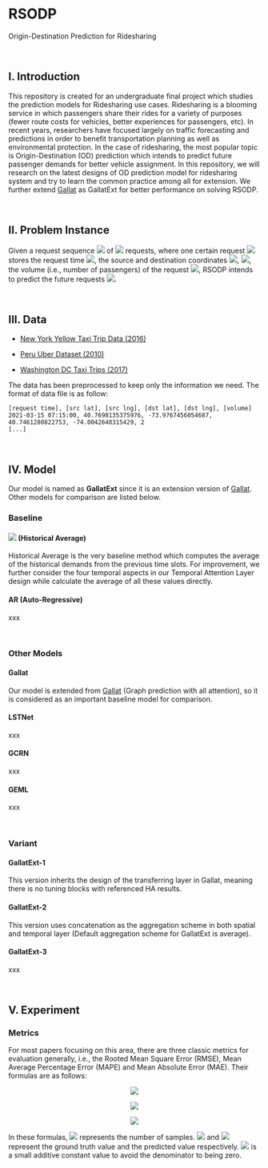 # RSODP
Origin-Destination Prediction for Ridesharing

<br>

## I. Introduction

This repository is created for an undergraduate final project which studies the prediction models for Ridesharing use cases. Ridesharing is a blooming service in which passengers share their rides for a variety of purposes (fewer route costs for vehicles, better experiences for passengers, etc). In recent years, researchers have focused largely on traffic forecasting and predictions in order to benefit transportation planning as well as environmental protection. In the case of ridesharing, the most popular topic is Origin-Destination (OD) prediction which intends to predict future passenger demands for better vehicle assignment. In this repository, we will research on the latest designs of OD prediction model for ridesharing system and try to learn the common practice among all for extension. We further extend [Gallat](https://arxiv.org/pdf/2101.00752.pdf) as GallatExt for better performance on solving RSODP.

<br>

## II. Problem Instance

Given a request sequence <img src="https://render.githubusercontent.com/render/math?math=R = [r_0, r_1, \dots, r_{n - 1}]"> of <img src="https://render.githubusercontent.com/render/math?math=n"> requests, where one certain request <img src="https://render.githubusercontent.com/render/math?math=r_i = (t_{r_i}, v_{s_i}, v_{d_i}, n_i)"> stores the request time <img src="https://render.githubusercontent.com/render/math?math=t_{r_i}">, the source and destination coordinates <img src="https://render.githubusercontent.com/render/math?math=v_{s_i} = (lat_{s_i}, lng_{s_i})">, <img src="https://render.githubusercontent.com/render/math?math=v_{d_i} = (lat_{d_i}, lng_{d_i})">, the volume (i.e., number of passengers) of the request <img src="https://render.githubusercontent.com/render/math?math=n_i">, RSODP intends to predict the future requests <img src="https://render.githubusercontent.com/render/math?math=\hat{R}">.

<br>

## III. Data

-   [New York Yellow Taxi Trip Data (2016)](https://www.kaggle.com/vishnurapps/newyork-taxi-demand)

-   [Peru Uber Dataset (2010)](https://www.kaggle.com/marcusrb/uber-peru-dataset)
-   [Washington DC Taxi Trips (2017)](https://www.kaggle.com/bvc5283/dc-taxi-trips)

The data has been preprocessed to keep only the information we need. The format of data file is as follow:

```pseudocode
[request time], [src lat], [src lng], [dst lat], [dst lng], [volume]
2021-03-15 07:15:00, 40.7698135375976, -73.9767456054687, 40.7461280822753, -74.0042648315429, 2
[...]
```

<br>

## IV. Model

Our model is named as **GallatExt** since it is an extension version of [Gallat](https://arxiv.org/pdf/2101.00752.pdf). Other models for comparison are listed below.

### Baseline

#### <img src="https://render.githubusercontent.com/render/math?math=HA^{%2b}"> (Historical Average)

Historical Average is the very baseline method which computes the average of the historical demands from the previous time slots. For improvement, we further consider the four temporal aspects in our Temporal Attention Layer design while calculate the average of all these values directly.

#### AR (Auto-Regressive)

xxx

<br>

### Other Models

#### Gallat

Our model is extended from [Gallat](https://arxiv.org/pdf/2101.00752.pdf) (Graph prediction with all attention), so it is considered as an important baseline model for comparison.

#### LSTNet

xxx

#### GCRN

xxx

#### GEML

xxx

<br>

### Variant

#### GallatExt-1

This version inherits the design of the transferring layer in Gallat, meaning there is no tuning blocks with referenced HA results.

#### GallatExt-2

This version uses concatenation as the aggregation scheme in both spatial and temporal layer (Default aggregation scheme for GallatExt is average).

#### GallatExt-3

xxx

<br>

## V. Experiment

### Metrics

For most papers focusing on this area, there are three classic metrics for evaluation generally, i.e., the Rooted Mean Square Error (RMSE), Mean Average Percentage Error (MAPE) and Mean Absolute Error (MAE). Their formulas are as follows:

<p align="center"><img src="https://render.githubusercontent.com/render/math?math=RMSE(y, \hat{y}) = \sqrt{\frac{1}{z}\sum_{i=1}^{z}(y - \hat{y})^2}"></p>

<p align="center"><img src="https://render.githubusercontent.com/render/math?math=MAPE(y, \hat{y}) = \frac{1}{z}\sum_{i=1}^{z}|\frac{y - \hat{y}}{y %2B \epsilon}|"></p>

<p align="center"><img src="https://render.githubusercontent.com/render/math?math=MAE(y, \hat{y}) = \frac{1}{z}\sum_{i=1}^{z}|y - \hat{y}|"></p>

In these formulas, <img src="https://render.githubusercontent.com/render/math?math=z"> represents the number of samples. <img src="https://render.githubusercontent.com/render/math?math=y_i"> and <img src="https://render.githubusercontent.com/render/math?math=\hat{y}_i"> represent the ground truth value and the predicted value respectively. <img src="https://render.githubusercontent.com/render/math?math=\epsilon"> is a small additive constant value to avoid the denominator to being zero.

